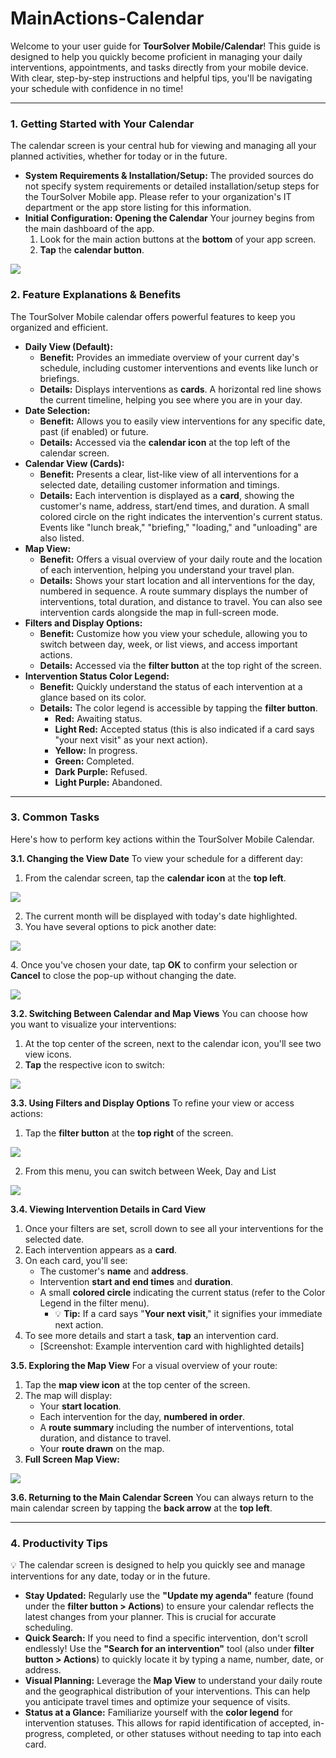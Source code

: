 # MainActions-Calendar

Welcome to your user guide for **TourSolver Mobile/Calendar**! This guide is designed to help you quickly become proficient in managing your daily interventions, appointments, and tasks directly from your mobile device. With clear, step-by-step instructions and helpful tips, you'll be navigating your schedule with confidence in no time!

***

### 1. Getting Started with Your Calendar

The calendar screen is your central hub for viewing and managing all your planned activities, whether for today or in the future.

* **System Requirements & Installation/Setup:** The provided sources do not specify system requirements or detailed installation/setup steps for the TourSolver Mobile app. Please refer to your organization's IT department or the app store listing for this information.
* **Initial Configuration: Opening the Calendar** Your journey begins from the main dashboard of the app.
  1. Look for the main action buttons at the **bottom** of your app screen.
  2. **Tap** the **calendar button**.

![](../../images/MainActions-Calendar_timestamp_0_to_12–0_to_29.gif)

### 2. Feature Explanations & Benefits

The TourSolver Mobile calendar offers powerful features to keep you organized and efficient.

* **Daily View (Default):**
  * **Benefit:** Provides an immediate overview of your current day's schedule, including customer interventions and events like lunch or briefings.
  * **Details:** Displays interventions as **cards**. A horizontal red line shows the current timeline, helping you see where you are in your day.
* **Date Selection:**
  * **Benefit:** Allows you to easily view interventions for any specific date, past (if enabled) or future.
  * **Details:** Accessed via the **calendar icon** at the top left of the calendar screen.
* **Calendar View (Cards):**
  * **Benefit:** Presents a clear, list-like view of all interventions for a selected date, detailing customer information and timings.
  * **Details:** Each intervention is displayed as a **card**, showing the customer's name, address, start/end times, and duration. A small colored circle on the right indicates the intervention's current status. Events like "lunch break," "briefing," "loading," and "unloading" are also listed.
* **Map View:**
  * **Benefit:** Offers a visual overview of your daily route and the location of each intervention, helping you understand your travel plan.
  * **Details:** Shows your start location and all interventions for the day, numbered in sequence. A route summary displays the number of interventions, total duration, and distance to travel. You can also see intervention cards alongside the map in full-screen mode.
* **Filters and Display Options:**
  * **Benefit:** Customize how you view your schedule, allowing you to switch between day, week, or list views, and access important actions.
  * **Details:** Accessed via the **filter button** at the top right of the screen.
* **Intervention Status Color Legend:**
  * **Benefit:** Quickly understand the status of each intervention at a glance based on its color.
  * **Details:** The color legend is accessible by tapping the **filter button**.
    * **Red:** Awaiting status.
    * **Light Red:** Accepted status (this is also indicated if a card says "your next visit" as your next action).
    * **Yellow:** In progress.
    * **Green:** Completed.
    * **Dark Purple:** Refused.
    * **Light Purple:** Abandoned.

***

### 3. Common Tasks

Here's how to perform key actions within the TourSolver Mobile Calendar.

**3.1. Changing the View Date** To view your schedule for a different day:

1. From the calendar screen, tap the **calendar icon** at the **top left**.

![](../../images/MainActions-Calendar_timestamp_0_to_32–0_to_46.gif)

2. The current month will be displayed with today's date highlighted.
3. You have several options to pick another date:

![](../../images/MainActions-Calendar_timestamp_0_to_55–1_to_03.gif)

4\. Once you've chosen your date, tap **OK** to confirm your selection or **Cancel** to close the pop-up without changing the date.

![](../../images/MainActions-Calendar_timestamp_1_to_53–2_to_04.gif)

**3.2. Switching Between Calendar and Map Views** You can choose how you want to visualize your interventions:

1. At the top center of the screen, next to the calendar icon, you'll see two view icons.
2. **Tap** the respective icon to switch:

![](../../images/MainActions-Calendar_timestamp_2_to_12–2_to_19.gif)

**3.3. Using Filters and Display Options** To refine your view or access actions:

1. Tap the **filter button** at the **top right** of the screen.

![](../../images/MainActions-Calendar_timestamp_2_to_33–2_to_37.gif)

2. From this menu, you can switch between Week, Day and List

![](../../images/MainActions-Calendar_timestamp_5_to_44–5_to_53.gif)

**3.4. Viewing Intervention Details in Card View**

1. Once your filters are set, scroll down to see all your interventions for the selected date.
2. Each intervention appears as a **card**.
3. On each card, you'll see:
   * The customer's **name** and **address**.
   * Intervention **start and end times** and **duration**.
   * A small **colored circle** indicating the current status (refer to the Color Legend in the filter menu).
     * 💡 **Tip:** If a card says "**Your next visit**," it signifies your immediate next action.
4. To see more details and start a task, **tap** an intervention card.
   * \[Screenshot: Example intervention card with highlighted details]

**3.5. Exploring the Map View** For a visual overview of your route:

1. Tap the **map view icon** at the top center of the screen.
2. The map will display:
   * Your **start location**.
   * Each intervention for the day, **numbered in order**.
   * A **route summary** including the number of interventions, total duration, and distance to travel.
   * Your **route drawn** on the map.
3. **Full Screen Map View:**

![](../../images/MainActions-Calendar_timestamp_4_to_23–4_to_29.gif)

**3.6. Returning to the Main Calendar Screen** You can always return to the main calendar screen by tapping the **back arrow** at the **top left**.

***

### 4. Productivity Tips

💡 The calendar screen is designed to help you quickly see and manage interventions for any date, today or in the future.

* **Stay Updated:** Regularly use the **"Update my agenda"** feature (found under the **filter button > Actions**) to ensure your calendar reflects the latest changes from your planner. This is crucial for accurate scheduling.
* **Quick Search:** If you need to find a specific intervention, don't scroll endlessly! Use the **"Search for an intervention"** tool (also under **filter button > Actions**) to quickly locate it by typing a name, number, date, or address.
* **Visual Planning:** Leverage the **Map View** to understand your daily route and the geographical distribution of your interventions. This can help you anticipate travel times and optimize your sequence of visits.
* **Status at a Glance:** Familiarize yourself with the **color legend** for intervention statuses. This allows for rapid identification of accepted, in-progress, completed, or other statuses without needing to tap into each card.
